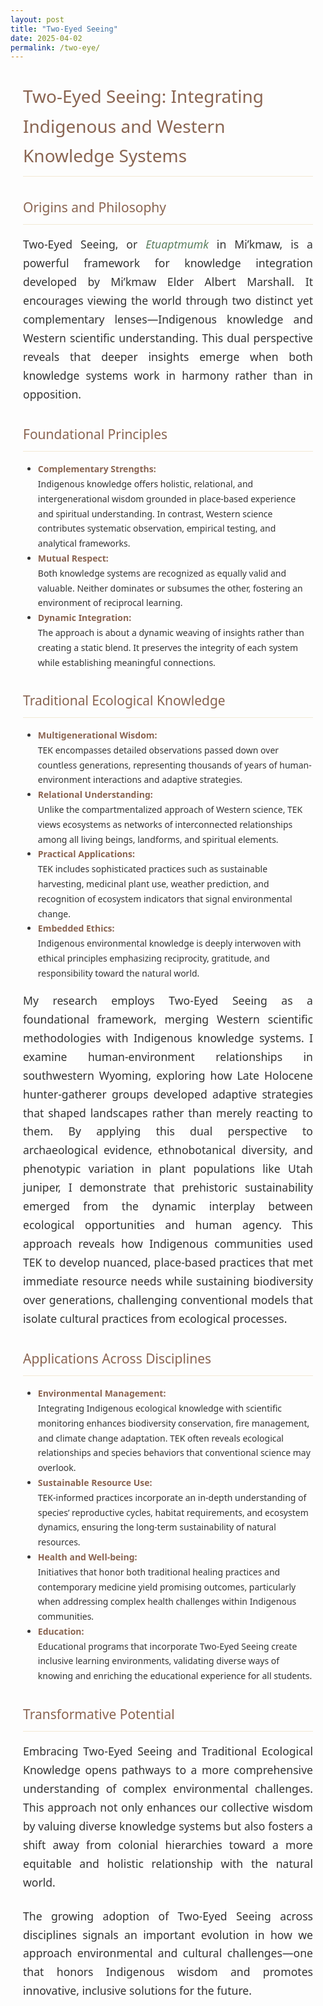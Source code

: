 ```yaml
---
layout: post
title: "Two-Eyed Seeing"
date: 2025-04-02
permalink: /two-eye/
---
```


<style>
    /* Hide auto-generated heading */
    h1.post-title, h1.page-title, header.post-header h1 {
        display: none !important;
    }
    
    /* Color Palette */
    :root {
        --primary-color: #5b7e5f;
        --secondary-color: #8a6552;
        --accent-color: #d8b976;
        --light-bg: #f8f8f5;
        --dark-text: #333333;
    }
    
    /* Main content styles */
    .content-wrapper {
        font-family: 'Segoe UI', Tahoma, Geneva, Verdana, sans-serif;
        line-height: 1.7;
        color: var(--dark-text);
        max-width: 900px;
        margin: 0 auto;
        padding: 0 20px;
    }
    
    /* Introduction paragraph and content styling */
    .content-wrapper p {
        font-size: 1.1rem;
        margin-bottom: 1.5rem;
        text-align: justify;
    }
    
    /* Content headings */
    .content-wrapper h1, 
    .content-wrapper h2, 
    .content-wrapper h3, 
    .content-wrapper h4 {
        color: var(--secondary-color);
        margin-top: 2rem;
        margin-bottom: 1rem;
        font-weight: 500;
        border-bottom: 1px solid rgba(216, 185, 118, 0.3);
        padding-bottom: 0.5rem;
    }
    
    /* Read More link styling (if needed) */
    .read-more {
        display: inline-block;
        color: var(--secondary-color);
        text-decoration: none;
        font-weight: 600;
        margin-top: 0.5rem;
    }
    
    .read-more:hover {
        text-decoration: underline;
    }
    
    /* Emphasis and key terms */
    .content-wrapper strong, 
    .content-wrapper b {
        color: var(--secondary-color);
        font-weight: 600;
    }
    
    .content-wrapper em, 
    .content-wrapper i {
        color: var(--primary-color);
        font-style: italic;
    }
</style>

<div class="content-wrapper">

  <h1>Two-Eyed Seeing: Integrating Indigenous and Western Knowledge Systems</h1>

  <h2>Origins and Philosophy</h2>
  <p>
    Two-Eyed Seeing, or <em>Etuaptmumk</em> in Mi’kmaw, is a powerful framework for knowledge integration developed by Mi’kmaw Elder Albert Marshall. It encourages viewing the world through two distinct yet complementary lenses—Indigenous knowledge and Western scientific understanding. This dual perspective reveals that deeper insights emerge when both knowledge systems work in harmony rather than in opposition.
  </p>
  
  <h2>Foundational Principles</h2>
  <ul>
    <li>
      <strong>Complementary Strengths:</strong><br>
      Indigenous knowledge offers holistic, relational, and intergenerational wisdom grounded in place-based experience and spiritual understanding. 
      In contrast, Western science contributes systematic observation, empirical testing, and analytical frameworks.
    </li>
    <li>
      <strong>Mutual Respect:</strong><br>
      Both knowledge systems are recognized as equally valid and valuable. Neither dominates or subsumes the other, fostering an environment of reciprocal learning.
    </li>
    <li>
      <strong>Dynamic Integration:</strong><br>
      The approach is about a dynamic weaving of insights rather than creating a static blend. It preserves the integrity of each system while establishing meaningful connections.
    </li>
  </ul>

  <h2>Traditional Ecological Knowledge</h2>
  <ul>
    <li>
      <strong>Multigenerational Wisdom:</strong><br>
      TEK encompasses detailed observations passed down over countless generations, representing thousands of years of human-environment interactions and adaptive strategies.
    </li>
    <li>
      <strong>Relational Understanding:</strong><br>
      Unlike the compartmentalized approach of Western science, TEK views ecosystems as networks of interconnected relationships among all living beings, landforms, and spiritual elements.
    </li>
    <li>
      <strong>Practical Applications:</strong><br>
      TEK includes sophisticated practices such as sustainable harvesting, medicinal plant use, weather prediction, and recognition of ecosystem indicators that signal environmental change.
    </li>
    <li>
      <strong>Embedded Ethics:</strong><br>
      Indigenous environmental knowledge is deeply interwoven with ethical principles emphasizing reciprocity, gratitude, and responsibility toward the natural world.
    </li>
  </ul>

  <p>
    My research employs Two-Eyed Seeing as a foundational framework, merging Western scientific methodologies with Indigenous knowledge systems. I examine human-environment relationships in southwestern Wyoming, exploring how Late Holocene hunter-gatherer groups developed adaptive strategies that shaped landscapes rather than merely reacting to them. By applying this dual perspective to archaeological evidence, ethnobotanical diversity, and phenotypic variation in plant populations like Utah juniper, I demonstrate that prehistoric sustainability emerged from the dynamic interplay between ecological opportunities and human agency. This approach reveals how Indigenous communities used TEK to develop nuanced, place-based practices that met immediate resource needs while sustaining biodiversity over generations, challenging conventional models that isolate cultural practices from ecological processes.
  </p>
  
  <h2>Applications Across Disciplines</h2>
  <ul>
    <li>
      <strong>Environmental Management:</strong><br>
      Integrating Indigenous ecological knowledge with scientific monitoring enhances biodiversity conservation, fire management, and climate change adaptation. TEK often reveals ecological relationships and species behaviors that conventional science may overlook.
    </li>
    <li>
      <strong>Sustainable Resource Use:</strong><br>
      TEK-informed practices incorporate an in-depth understanding of species’ reproductive cycles, habitat requirements, and ecosystem dynamics, ensuring the long-term sustainability of natural resources.
    </li>
    <li>
      <strong>Health and Well-being:</strong><br>
      Initiatives that honor both traditional healing practices and contemporary medicine yield promising outcomes, particularly when addressing complex health challenges within Indigenous communities.
    </li>
    <li>
      <strong>Education:</strong><br>
      Educational programs that incorporate Two-Eyed Seeing create inclusive learning environments, validating diverse ways of knowing and enriching the educational experience for all students.
    </li>
  </ul>

  <h2>Transformative Potential</h2>
  <p>
    Embracing Two-Eyed Seeing and Traditional Ecological Knowledge opens pathways to a more comprehensive understanding of complex environmental challenges. This approach not only enhances our collective wisdom by valuing diverse knowledge systems but also fosters a shift away from colonial hierarchies toward a more equitable and holistic relationship with the natural world.
  </p>
  <p>
    The growing adoption of Two-Eyed Seeing across disciplines signals an important evolution in how we approach environmental and cultural challenges—one that honors Indigenous wisdom and promotes innovative, inclusive solutions for the future.
  </p>

</div>
